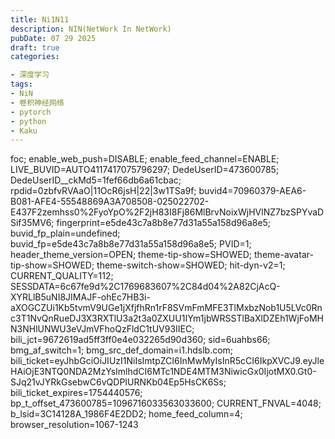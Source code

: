 ```yaml
---
title: Ni1N11
description: NIN(NetWork In NetWork)
pubDate: 07 29 2025
draft: true
categories:

- 深度学习
tags:
- NiN
- 卷积神经网络
- pytorch
- python
- Kaku
---
```


foc; enable_web_push=DISABLE; enable_feed_channel=ENABLE; LIVE_BUVID=AUTO4117417075796297; DedeUserID=473600785; DedeUserID__ckMd5=1fef66db6a61cbac; rpdid=0zbfvRVAaO|11OcR6jsH|22|3w1TSa9f; buvid4=70960379-AEA6-B081-AFE4-55548869A3A708508-025022702-E437F2zemhss0%2FyoYpO%2F2jH83I8Fj86MlBrvNoixWjHVlNZ7bzSPYvaDSif35MV6; fingerprint=e5de43c7a8b8e77d31a55a158d96a8e5; buvid_fp_plain=undefined; buvid_fp=e5de43c7a8b8e77d31a55a158d96a8e5; PVID=1; header_theme_version=OPEN; theme-tip-show=SHOWED; theme-avatar-tip-show=SHOWED; theme-switch-show=SHOWED; hit-dyn-v2=1; CURRENT_QUALITY=112; SESSDATA=6c67fe9d%2C1769683607%2C84d04%2A82CjAcQ-XYRLlB5uNI8JIMAJF-ohEc7HB3i-aXOGCZUi1Kb5tvmV9UGe1jXfjfhRn1rF8SVmFmMFE3TlMxbzNob1U5LVc0Rnc3T1NvQnRueDJ3X3RXTlU3a2t3a0ZXUU1IYm1jbWRSSTlBaXlDZEh1WjFoMHN3NHlUNWU3eVJmVFhoQzFldC1tUV93IIEC; bili_jct=9672619ad5ff3ff0e4e032265d90d360; sid=6uahbs66; bmg_af_switch=1; bmg_src_def_domain=i1.hdslb.com; bili_ticket=eyJhbGciOiJIUzI1NiIsImtpZCI6InMwMyIsInR5cCI6IkpXVCJ9.eyJleHAiOjE3NTQ0NDA2MzYsImlhdCI6MTc1NDE4MTM3NiwicGx0IjotMX0.Gt0-SJq21vJYRkGsebwC6vQDPIURNKb04Ep5HsCK6Ss; bili_ticket_expires=1754440576; bp_t_offset_473600785=1096716033563033600; CURRENT_FNVAL=4048; b_lsid=3C14128A_1986F4E2DD2; home_feed_column=4; browser_resolution=1067-1243
